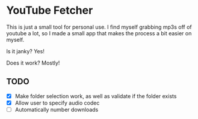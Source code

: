 # YouTube Fetcher

This is just a small tool for personal use.
I find myself grabbing mp3s off of youtube a lot, so I made a small
app that makes the process a bit easier on myself.

Is it janky? Yes!

Does it work? Mostly!

## TODO

- [X] Make folder selection work, as well as validate if the folder exists
- [X] Allow user to specify audio codec
- [ ] Automatically number downloads
